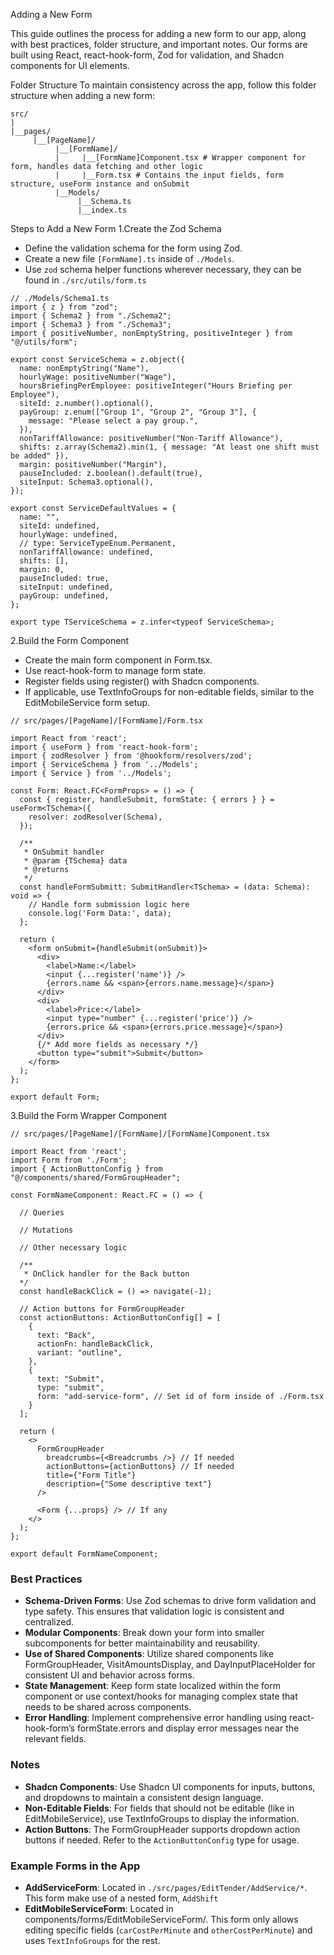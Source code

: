 Adding a New Form

This guide outlines the process for adding a new form to our app, along with best practices, folder structure, and important notes. Our forms are built using React, react-hook-form, Zod for validation, and Shadcn components for UI elements.

Folder Structure
To maintain consistency across the app, follow this folder structure when adding a new form:
```
src/
|
|__pages/
     |__[PageName]/
          |__[FormName]/
          |     |__[FormName]Component.tsx # Wrapper component for form, handles data fetching and other logic
          |     |__Form.tsx # Contains the input fields, form structure, useForm instance and onSubmit
          |__Models/
               |__Schema.ts
               |__index.ts
```

Steps to Add a New Form
1.Create the Zod Schema

- Define the validation schema for the form using Zod.
- Create a new file `[FormName].ts` inside of `./Models`.
- Use `zod` schema helper functions wherever necessary, they can be found in `./src/utils/form.ts`

```
// ./Models/Schema1.ts
import { z } from "zod";
import { Schema2 } from "./Schema2";
import { Schema3 } from "./Schema3";
import { positiveNumber, nonEmptyString, positiveInteger } from "@/utils/form";

export const ServiceSchema = z.object({
  name: nonEmptyString("Name"),
  hourlyWage: positiveNumber("Wage"),
  hoursBriefingPerEmployee: positiveInteger("Hours Briefing per Employee"),
  siteId: z.number().optional(),
  payGroup: z.enum(["Group 1", "Group 2", "Group 3"], {
    message: "Please select a pay group.",
  }),
  nonTariffAllowance: positiveNumber("Non-Tariff Allowance"),
  shifts: z.array(Schema2).min(1, { message: "At least one shift must be added" }),
  margin: positiveNumber("Margin"),
  pauseIncluded: z.boolean().default(true),
  siteInput: Schema3.optional(),
});

export const ServiceDefaultValues = {
  name: "",
  siteId: undefined,
  hourlyWage: undefined,
  // type: ServiceTypeEnum.Permanent,
  nonTariffAllowance: undefined,
  shifts: [],
  margin: 0,
  pauseIncluded: true,
  siteInput: undefined,
  payGroup: undefined,
};

export type TServiceSchema = z.infer<typeof ServiceSchema>;
```
2.Build the Form Component

- Create the main form component in Form.tsx.
- Use react-hook-form to manage form state.
- Register fields using register() with Shadcn components.
- If applicable, use TextInfoGroups for non-editable fields, similar to the EditMobileService form setup.

```
// src/pages/[PageName]/[FormName]/Form.tsx

import React from 'react';
import { useForm } from 'react-hook-form';
import { zodResolver } from '@hookform/resolvers/zod';
import { ServiceSchema } from '../Models';
import { Service } from '../Models';

const Form: React.FC<FormProps> = () => {
  const { register, handleSubmit, formState: { errors } } = useForm<TSchema>({
    resolver: zodResolver(Schema),
  });

  /**
   * OnSubmit handler
   * @param {TSchema} data
   * @returns
   */
  const handleFormSubmitt: SubmitHandler<TSchema> = (data: Schema): void => {
    // Handle form submission logic here
    console.log('Form Data:', data);
  };

  return (
    <form onSubmit={handleSubmit(onSubmit)}>
      <div>
        <label>Name:</label>
        <input {...register('name')} />
        {errors.name && <span>{errors.name.message}</span>}
      </div>
      <div>
        <label>Price:</label>
        <input type="number" {...register('price')} />
        {errors.price && <span>{errors.price.message}</span>}
      </div>
      {/* Add more fields as necessary */}
      <button type="submit">Submit</button>
    </form>
  );
};

export default Form;
```
3.Build the Form Wrapper Component

```
// src/pages/[PageName]/[FormName]/[FormName]Component.tsx

import React from 'react';
import Form from './Form';
import { ActionButtonConfig } from "@/components/shared/FormGroupHeader";

const FormNameComponent: React.FC = () => {

  // Queries
  
  // Mutations

  // Other necessary logic

  /**
   * OnClick handler for the Back button
  */
  const handleBackClick = () => navigate(-1);

  // Action buttons for FormGroupHeader
  const actionButtons: ActionButtonConfig[] = [
    {
      text: "Back",
      actionFn: handleBackClick,
      variant: "outline",
    },
    {
      text: "Submit",
      type: "submit",
      form: "add-service-form", // Set id of form inside of ./Form.tsx
    }
  ];

  return (
    <>
      FormGroupHeader
        breadcrumbs={<Breadcrumbs />} // If needed
        actionButtons={actionButtons} // If needed
        title={"Form Title"}
        description={"Some descriptive text"}
      />

      <Form {...props} /> // If any
    </>
  );
};

export default FormNameComponent;
```

### Best Practices
- **Schema-Driven Forms**: Use Zod schemas to drive form validation and type safety. This ensures that validation logic is consistent and centralized.
- **Modular Components**: Break down your form into smaller subcomponents for better maintainability and reusability.
- **Use of Shared Components**: Utilize shared components like FormGroupHeader, VisitAmountsDisplay, and DayInputPlaceHolder for consistent UI and behavior across forms.
- **State Management**: Keep form state localized within the form component or use context/hooks for managing complex state that needs to be shared across components.
- **Error Handling**: Implement comprehensive error handling using react-hook-form’s formState.errors and display error messages near the relevant fields.

### Notes
- **Shadcn Components**: Use Shadcn UI components for inputs, buttons, and dropdowns to maintain a consistent design language.
- **Non-Editable Fields**: For fields that should not be editable (like in EditMobileService), use TextInfoGroups to display the information.
- **Action Buttons**: The FormGroupHeader supports dropdown action buttons if needed. Refer to the `ActionButtonConfig` type for usage.

### Example Forms in the App
- **AddServiceForm**: Located in `./src/pages/EditTender/AddService/*`. This form make use of a nested form, `AddShift`
- **EditMobileServiceForm**: Located in components/forms/EditMobileServiceForm/. This form only allows editing specific fields (`carCostPerMinute` and `otherCostPerMinute`) and uses `TextInfoGroups` for the rest.